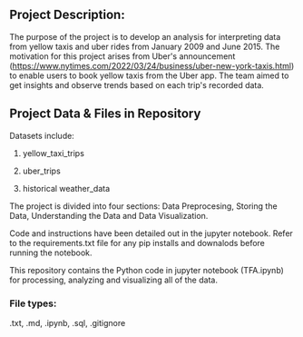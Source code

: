 ## Project Description: 

The purpose of the project is to develop an analysis for interpreting data from yellow taxis and uber rides from January 2009 and June 2015. The motivation for this project
arises from Uber's announcement (https://www.nytimes.com/2022/03/24/business/uber-new-york-taxis.html) to enable users to book yellow taxis from the Uber app.
The team aimed to get insights and observe trends based on each trip's recorded data.

## Project Data & Files in Repository

Datasets include: 

1. yellow_taxi_trips 

2. uber_trips 

3. historical weather_data 

The project is divided into four sections: Data Preprocesing, Storing the Data, Understanding the Data and Data Visualization. 

Code and instructions have been detailed out in the jupyter notebook. Refer to the requirements.txt file for any pip installs and downalods before running the notebook. 

This repository contains the Python code in jupyter notebook (TFA.ipynb) for processing, analyzing and visualizing all of the data. 

 ### File types: 
.txt, .md, .ipynb, .sql, .gitignore

